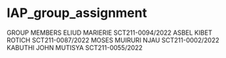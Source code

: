 # IAP_group_assignment

GROUP MEMBERS
ELIUD MARIERIE SCT211-0094/2022
ASBEL KIBET ROTICH SCT211-0087/2022
MOSES MUIRURI NJAU SCT211-0002/2022
KABUTHI JOHN MUTISYA SCT211-0055/2022
